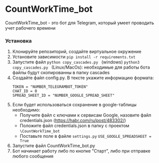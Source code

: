 # CountWorkTime_bot
CountWorkTime_bot - это бот для Telegram, который умеет проводить учет рабочего времени

### Установка

1. Клонируйте репозиторий, создайте виртуальное окружение
2. Установите зависимости `pip install -r requirements.txt`
3. Запустите файл 
    ```python copy_cascades.py ``` (windows)
    ```python3 copy_cascades.py ``` (Linux/MacOs):
необходимые для работы бота файлы будут скопированны в папку cascades
4. Создайте файл config.py. В тексте укажите информацию формата:
    ```
    TOKEN = "NUMBER_TELEGRAMBOT_TOKEN"
    CHAT_ID = 0
    SPREAD_SHEET_ID = "NUMBER_GOOGLE_SPREAD_SHEET"
   ```
5. Если будет использоваться сохранение в google-таблицы необходимо:
   * Получите файл с ключами к сервисам Google, назовите файл credentials.json (<https://habr.com/ru/post/483302/>)
   * Положите файл credentials.json в папку с проектом ```\CountWorkTime_bot```
   * Поставьте поле в файле ```settings.py``` ```USE_GOOGLE_SPREADSHEET = True```
6. Запустите файл CountWorkTime_bot.py
7. Бот начинает работу либо по кнопке "Старт", либо при отправке любого сообщения
